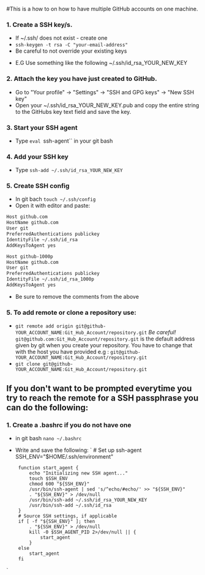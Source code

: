 
#This is a how to on how to have multiple GitHub accounts on one machine.

### 1. Create a SSH key/s.
 - If ~/.ssh/ does not exist - create one
- `ssh-keygen -t rsa -C "your-email-address"`
 - Be careful to not override your existing keys
  * E.G Use something like the following ~/.ssh/id_rsa_YOUR_NEW_KEY
 
### 2. Attach the key you have just created to GitHub.
 - Go to "Your profile" -> "Settings" -> "SSH and GPG keys" -> "New SSH key"
 - Open your ~/.ssh/id_rsa_YOUR_NEW_KEY.pub and copy the entire string to the GitHubs key text field and save the key.
### 3. Start your SSH agent
 - Type `eval `ssh-agent`` in your git bash
### 4. Add your SSH key
 - Type `ssh-add ~/.ssh/id_rsa_YOUR_NEW_KEY`
### 5. Create SSH config
 - In git bach `touch ~/.ssh/config`
 - Open it with editor and paste:
```sh
Host github.com
HostName github.com
User git
PreferredAuthentications publickey
IdentityFile ~/.ssh/id_rsa
AddKeysToAgent yes

Host github-1000p
HostName github.com
User git
PreferredAuthentications publickey
IdentityFile ~/.ssh/id_rsa_1000p
AddKeysToAgent yes

```
 - Be sure to remove the comments from the above
### 5. To add remote or clone a repository use:
 - `git remote add origin git@github-YOUR_ACCOUNT_NAME:Git_Hub_Account/repository.git` *Be careful!* `git@github.com:Git_Hub_Account/repository.git` is the default address given by git when you create your repository. You have to change that with the host you have provided e.g : `git@github-YOUR_ACCOUNT_NAME:Git_Hub_Account/repository.git`
 - `git clone git@github-YOUR_ACCOUNT_NAME:Git_Hub_Account/repository.git`

## If you don't want to be prompted everytime you try to reach the remote for a SSH passphrase you can do the following:
### 1. Create a .bashrc if you do not have one
 - in git bash `nano ~/.bashrc`
 - Write and save the following:
        `
        # Set up ssh-agent
        SSH_ENV="$HOME/.ssh/environment"
        
        function start_agent {
            echo "Initializing new SSH agent..."
            touch $SSH_ENV
            chmod 600 "${SSH_ENV}"
            /usr/bin/ssh-agent | sed 's/^echo/#echo/' >> "${SSH_ENV}"
            . "${SSH_ENV}" > /dev/null
            /usr/bin/ssh-add ~/.ssh/id_rsa_YOUR_NEW_KEY
            /usr/bin/ssh-add ~/.ssh/id_rsa
        }
        # Source SSH settings, if applicable
        if [ -f "${SSH_ENV}" ]; then
            . "${SSH_ENV}" > /dev/null
            kill -0 $SSH_AGENT_PID 2>/dev/null || {
                start_agent
            }
        else
            start_agent
        fi
`
